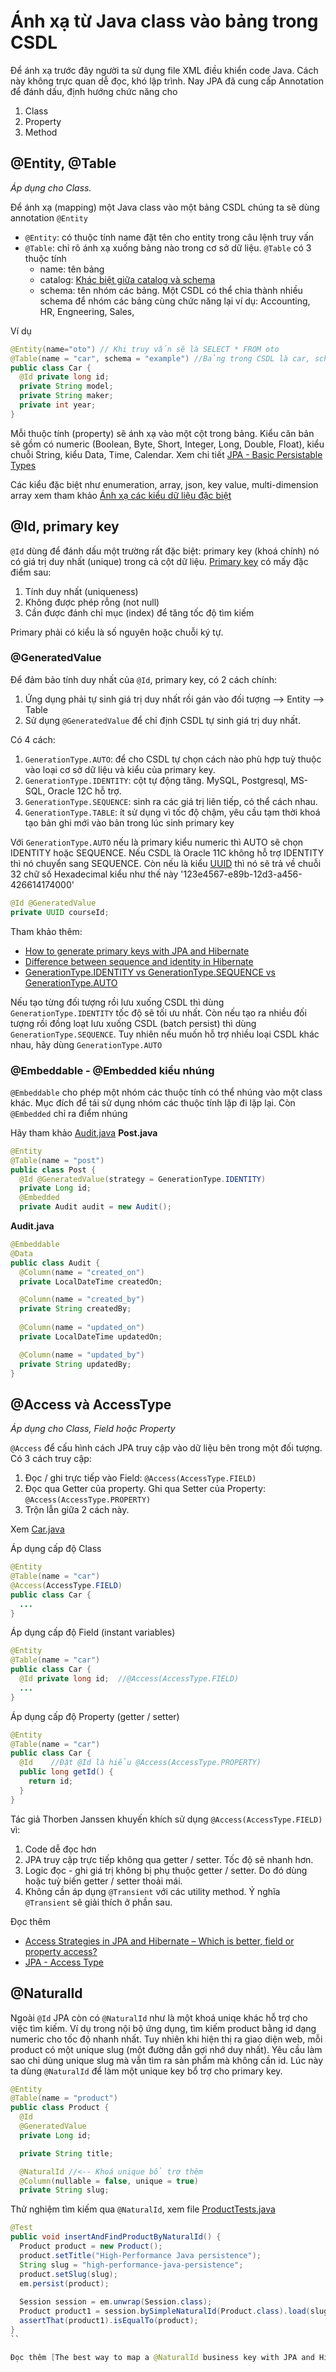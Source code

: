 # Ánh xạ từ Java class vào bảng trong CSDL

Để ánh xạ trước đây người ta sử dụng file XML điều khiển code Java. Cách này không trực quan dễ đọc, khó lập trình. Nay JPA đã cung cấp Annotation để đánh dấu, định hướng chức năng cho
1. Class
2. Property
3. Method

## @Entity, @Table
*Áp dụng cho Class.*

Để ánh xạ (mapping) một Java class vào một bảng CSDL chúng ta sẽ dùng annotation ```@Entity```
- ```@Entity```: có thuộc tính name đặt tên cho entity trong câu lệnh truy vấn
- ```@Table```: chỉ rõ ánh xạ xuống bảng nào trong cơ sở dữ liệu. ```@Table``` có 3 thuộc tính
  - name: tên bảng
  - catalog: [Khác biệt giữa catalog và schema](https://stackoverflow.com/questions/7022755/whats-the-difference-between-a-catalog-and-a-schema-in-a-relational-database)
  - schema: tên nhóm các bảng. Một CSDL có thể chia thành nhiều schema để nhóm các bảng cùng chức năng lại ví dụ: Accounting, HR, Engneering, Sales,

Ví dụ
```java
@Entity(name="oto") // Khi truy vấn sẽ là SELECT * FROM oto
@Table(name = "car", schema = "example") //Bảng trong CSDL là car, schema là example
public class Car {
  @Id private long id; 
  private String model;
  private String maker;
  private int year;
}
```

Mỗi thuộc tính (property) sẽ ánh xạ vào một cột trong bảng. Kiểu căn bản sẽ gồm có numeric (Boolean, Byte, Short, Integer, Long, Double, Float), kiểu chuỗi String, kiểu Data, Time, Calendar. Xem chi tiết [JPA - Basic Persistable Types](https://www.logicbig.com/tutorials/java-ee-tutorial/jpa/persistable-basic-types.html)

Các kiểu đặc biệt như enumeration, array, json, key value, multi-dimension array xem tham khảo [Ánh xạ các kiểu dữ liệu đặc biệt](SpecialDataType.md)

## @Id, primary key
```@Id``` dùng để đánh dấu một trường rất đặc biệt: primary key (khoá chính) nó có giá trị duy nhất (unique) trong cả cột dữ liệu. [Primary key](https://www.w3schools.com/sql/sql_primarykey.ASP) có mấy đặc điểm sau:
1. Tính duy nhất (uniqueness)
2. Không được phép rỗng (not null)
3. Cần được đánh chỉ mục (index) để tăng tốc độ tìm kiếm

Primary phải có kiểu là số nguyên hoặc chuỗi ký tự.
### @GeneratedValue
Để đảm bảo tính duy nhất của ```@Id```, primary key, có 2 cách chính:
1. Ứng dụng phải tự sinh giá trị duy nhất rồi gán vào đối tượng --> Entity --> Table
2. Sử dụng ```@GeneratedValue``` để chỉ định CSDL tự sinh giá trị duy nhất.

Có 4 cách:
1. ```GenerationType.AUTO```: để cho CSDL tự chọn cách nào phù hợp tuỳ thuộc vào loại cơ sở dữ liệu và kiểu của primary key.
2. ```GenerationType.IDENTITY```: cột tự động tăng. MySQL, Postgresql, MS-SQL, Oracle 12C hỗ trợ.
3. ```GenerationType.SEQUENCE```: sinh ra các giá trị liên tiếp, có thể cách nhau.
4. ```GenerationType.TABLE```: ít sử dụng vì tốc độ chậm, yêu cầu tạm thời khoá tạo bản ghi mới vào bản trong lúc sinh primary key

Với ```GenerationType.AUTO``` nếu là primary kiểu numeric thì AUTO sẽ chọn IDENTITY hoặc SEQUENCE. Nếu CSDL là Oracle 11C không hỗ trợ IDENTITY thì nó chuyển sang SEQUENCE. Còn nếu là kiểu [UUID](https://en.wikipedia.org/wiki/Universally_unique_identifier) thì nó sẽ trả về chuỗi 32 chữ số Hexadecimal kiểu như thế này '123e4567-e89b-12d3-a456-426614174000'
```java
@Id @GeneratedValue
private UUID courseId;  
```


Tham khảo thêm:
- [How to generate primary keys with JPA and Hibernate](https://thorben-janssen.com/jpa-generate-primary-keys)
- [Difference between sequence and identity in Hibernate](https://www.tutorialspoint.com/difference-between-sequence-and-identity-in-hibernate)
- [GenerationType.IDENTITY vs GenerationType.SEQUENCE vs GenerationType.AUTO](https://ngdeveloper.com/generationtype-identity-vs-generationtype-sequence-vs-generationtype-auto/)

Nếu tạo từng đối tượng rồi lưu xuống CSDL thì dùng ```GenerationType.IDENTITY``` tốc độ sẽ tối ưu nhất. Còn nếu tạo ra nhiều đối tượng rồi đồng loạt lưu xuống CSDL (batch persist) thì dùng ```GenerationType.SEQUENCE```. Tuy nhiên nếu muốn hỗ trợ nhiều loại CSDL khác nhau, hãy dùng ```GenerationType.AUTO```

### @Embeddable - @Embedded kiểu nhúng
```@Embeddable``` cho phép một nhóm các thuộc tính có thể nhúng vào một class khác. Mục đích để tái sử dụng nhóm các thuộc tính lặp đi lặp lại. Còn ```@Embedded``` chỉ ra điểm nhúng

Hãy tham khảo [Audit.java](01EntityMapping/demojpa/src/main/java/vn/techmaster/demojpa/model/blog/Audit.java)
**Post.java**
```java
@Entity
@Table(name = "post")
public class Post { 
  @Id @GeneratedValue(strategy = GenerationType.IDENTITY)
  private Long id; 
  @Embedded
  private Audit audit = new Audit();
```
**Audit.java**
```java
@Embeddable
@Data
public class Audit {
  @Column(name = "created_on")
  private LocalDateTime createdOn;

  @Column(name = "created_by")
  private String createdBy;
    
  @Column(name = "updated_on")
  private LocalDateTime updatedOn;

  @Column(name = "updated_by")
  private String updatedBy;
}
```
## @Access và AccessType
*Áp dụng cho Class, Field hoặc Property*

```@Access``` để cấu hình cách JPA truy cập vào dữ liệu bên trong một đối tượng. Có 3 cách truy cập:
1. Đọc / ghi trực tiếp vào Field: ```@Access(AccessType.FIELD)```
2. Đọc qua Getter của property. Ghi qua Setter của Property: ```@Access(AccessType.PROPERTY)```
3. Trộn lẫn giữa 2 cách này.

Xem [Car.java](01EntityMapping/demojpa/src/main/java/vn/techmaster/demojpa/model/mapping/Car.java)

Áp dụng cấp độ Class
```java
@Entity
@Table(name = "car")
@Access(AccessType.FIELD)
public class Car {
  ...
}
```

Áp dụng cấp độ Field (instant variables)
```java
@Entity
@Table(name = "car")
public class Car {
  @Id private long id;  //@Access(AccessType.FIELD)
  ...
}
```
Áp dụng cấp độ Property (getter / setter)
```java
@Entity
@Table(name = "car")
public class Car {
  @Id    //Đặt @Id là hiểu @Access(AccessType.PROPERTY)
  public long getId() {
    return id;
  }
}
```

Tác giả Thorben Janssen khuyến khích sử dụng ```@Access(AccessType.FIELD)``` vì:
1. Code dễ đọc hơn
2. JPA truy cập trực tiếp không qua getter / setter. Tốc độ sẽ nhanh hơn.
3. Logic đọc - ghi giá trị không bị phụ thuộc getter / setter. Do đó dùng hoặc tuỳ biến getter / setter thoải mái.
4. Không cần áp dụng ```@Transient``` với các utility method. Ý nghĩa ```@Transient``` sẽ giải thích ở phần sau.


Đọc thêm 
- [Access Strategies in JPA and Hibernate – Which is better, field or property access?](https://thorben-janssen.com/access-strategies-in-jpa-and-hibernate/)
- [JPA - Access Type](https://www.logicbig.com/tutorials/java-ee-tutorial/jpa/access-type.html)

## @NaturalId

Ngoài ```@Id``` JPA còn có ```@NaturalId``` như là một khoá uniqe khác hỗ trợ cho việc tìm kiếm.
Ví dụ trong nội bộ ứng dụng, tìm kiếm product bằng id dạng numeric cho tốc độ nhanh nhất. Tuy nhiên khi hiện thị ra giao diện web, mỗi product có một unique slug (một đường dẫn gợi nhớ duy nhất). Yêu cầu làm sao chỉ dùng unique slug mà vẫn tìm ra sản phẩm mà không cần id. Lúc này ta dùng ```@NaturalId``` để làm một unique key bổ trợ cho primary key.

```java
@Entity
@Table(name = "product")
public class Product {
  @Id
  @GeneratedValue
  private Long id;

  private String title;

  @NaturalId //<-- Khoá unique bổ trợ thêm
  @Column(nullable = false, unique = true)
  private String slug;
```

Thử nghiệm tìm kiếm qua ```@NaturalId```, xem file [ProductTests.java](01EntityMapping/demojpa/src/test/java/vn/techmaster/demojpa/ProductTests.java)

```java
@Test
public void insertAndFindProductByNaturalId() {
  Product product = new Product();
  product.setTitle("High-Performance Java persistence");
  String slug = "high-performance-java-persistence";
  product.setSlug(slug);
  em.persist(product);
  
  Session session = em.unwrap(Session.class);
  Product product1 = session.bySimpleNaturalId(Product.class).load(slug);
  assertThat(product1).isEqualTo(product);
}
``

Đọc thêm [The best way to map a @NaturalId business key with JPA and Hibernate](https://vladmihalcea.com/the-best-way-to-map-a-naturalid-business-key-with-jpa-and-hibernate/)